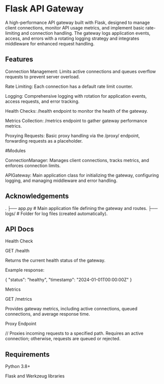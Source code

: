 
# Flask API Gateway
A high-performance API gateway built with Flask, designed to manage client connections, monitor API usage metrics, and implement basic rate-limiting and connection handling. The gateway logs application events, access, and errors with a rotating logging strategy and integrates middleware for enhanced request handling.


## Features
Connection Management: Limits active connections and queues overflow requests to prevent server overload.

Rate Limiting: Each connection has a default rate limit counter.

Logging: Comprehensive logging with rotation for application events, access requests, and error tracking.

Health Checks: /health endpoint to monitor the health of the gateway.

Metrics Collection: /metrics endpoint to gather gateway performance metrics.

Proxying Requests: Basic proxy handling via the /proxy/<path> endpoint, forwarding requests as a placeholder.

#Modules

ConnectionManager: Manages client connections, tracks metrics, and enforces connection limits.

APIGateway: Main application class for initializing the gateway, configuring logging, and managing middleware and error handling.

## Acknowledgements

.
├── app.py              # Main application file defining the gateway and routes.
├── logs/               # Folder for log files (created automatically).


## API Docs

Health Check

GET /health

Returns the current health status of the gateway.

Example response:

{
    "status": "healthy",
    "timestamp": "2024-01-01T00:00:00Z"
}

Metrics

GET /metrics

Provides gateway metrics, including active connections, queued connections, and average response time.

Proxy Endpoint

/<proxy>/<path>
Proxies incoming requests to a specified path. Requires an active connection; otherwise, requests are queued or rejected.

## Requirements
Python 3.8+

Flask and Werkzeug libraries
